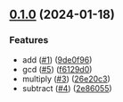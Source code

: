 ## [0.1.0](https://github.com/Tom-abc/nynygo/compare/v0.0.0...v0.1.0) (2024-01-18)


### Features

* add ([#1](https://github.com/Tom-abc/nynygo/issues/1)) ([9de0f96](https://github.com/Tom-abc/nynygo/commit/9de0f96d500e63f67f9090c19557bfecb9b645da))
* gcd ([#5](https://github.com/Tom-abc/nynygo/issues/5)) ([f6129d0](https://github.com/Tom-abc/nynygo/commit/f6129d041f5b6ba0b2260e1dd13451beea7a823d))
* multiply ([#3](https://github.com/Tom-abc/nynygo/issues/3)) ([26e20c3](https://github.com/Tom-abc/nynygo/commit/26e20c378dcfc6f118c850c8224fa251f85dab54))
* subtract ([#4](https://github.com/Tom-abc/nynygo/issues/4)) ([2e86055](https://github.com/Tom-abc/nynygo/commit/2e860556b8381d0c669a3af0520e676547eb9b7d))
